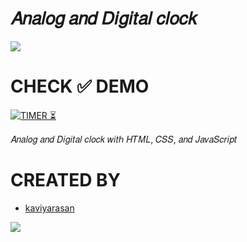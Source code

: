 # 𝐴𝑛𝑎𝑙𝑜𝑔 𝑎𝑛𝑑 𝐷𝑖𝑔𝑖𝑡𝑎𝑙 𝑐𝑙𝑜𝑐𝑘
<img src="https://github.com/KAVIYARASAN-1997/CLOCK/blob/main/Etc/VID_20230131_194541_394.gif">

# CHECK ✅ DEMO

[![TIMER ⏳](https://img.shields.io/badge/LOCK-MODEL-003245?style=flat&labelColor=yellow&logoColor=red&square&logo=C)](https://kaviyarasan-1997.github.io/CLOCK/)&nbsp;

𝐴𝑛𝑎𝑙𝑜𝑔 𝑎𝑛𝑑 𝐷𝑖𝑔𝑖𝑡𝑎𝑙 𝑐𝑙𝑜𝑐𝑘 𝑤𝑖𝑡ℎ 𝐻𝑇𝑀𝐿, 𝐶𝑆𝑆, 𝑎𝑛𝑑 𝐽𝑎𝑣𝑎𝑆𝑐𝑟𝑖𝑝𝑡

# CREATED BY
- [kaviyarasan](https://github.com/kaviyarasan-1997)

<a href="https://t.me/infotalkies"><Img src="https://img.shields.io/badge/Join-Updates%20Channel-blue.svg?style=square&logo=Telegram"></a>
